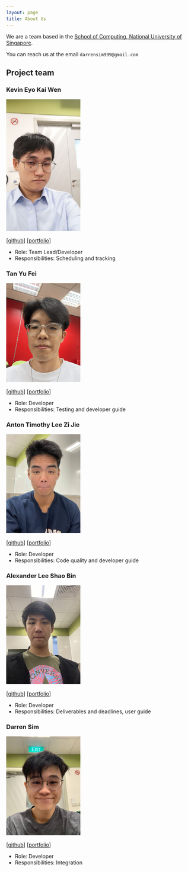 ```yaml
---
layout: page
title: About Us
---
```


We are a team based in the [School of Computing, National University of Singapore](http://www.comp.nus.edu.sg).

You can reach us at the email `darrensim999@gmail.com`

## Project team

### Kevin Eyo Kai Wen

<img src="images/kevineyo1.png" width="200px">

[[github](https://github.com/KevinEyo1)]
[[portfolio](team/johndoe.md)]

* Role: Team Lead/Developer
* Responsibilities: Scheduling and tracking

### Tan Yu Fei

<img src="images/lanreath.png" width="200px">

[[github](https://github.com/Lanreath)]
[[portfolio](team/johndoe.md)]

* Role: Developer
* Responsibilities: Testing and developer guide

### Anton Timothy Lee Zi Jie

<img src="images/antonlee59.png" width="200px">

[[github](https://github.com/antonlee59)]
[[portfolio](team/johndoe.md)]

* Role: Developer
* Responsibilities: Code quality and developer guide

### Alexander Lee Shao Bin

<img src="images/varstak.png" width="200px">

[[github](https://github.com/Varstak)]
[[portfolio](team/johndoe.md)]

* Role: Developer
* Responsibilities: Deliverables and deadlines, user guide

### Darren Sim

<img src="images/bagdownb3nny.png" width="200px">

[[github](https://github.com/BagDownB3nny)]
[[portfolio](team/johndoe.md)]

* Role: Developer
* Responsibilities: Integration

